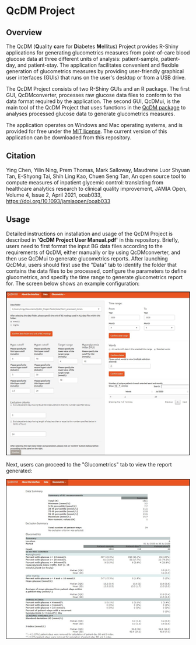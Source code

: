 QcDM Project
============

Overview
--------

The QcDM (**Q**uality **c**are for **D**iabetes **M**ellitus) Project provides
R-Shiny applications for generating glucometrics measures from point-of-care
blood glucose data at three different units of analysis: patient-sample,
patient-day, and patient-stay. The application facilitates convenient and
flexible generation of glucometrics measures by providing user-friendly
graphical user interfaces (GUIs) that runs on the user's desktop or from a USB
drive.

The QcDM Project consists of two R-Shiny GUIs and an R package. The first GUI,
QcDMconverter, processes raw glucose data files to conform to the data format
required by the application. The second GUI, QcDMui, is the main tool of the
QcDM Project that uses functions in the 
[QcDM package](https://github.com/nyilin/QcDM) to analyses processed glucose
data to generate glucometrics measures.

The application operates on Windows and Mac operating systems, and is provided
for free under the [MIT license](LICENSE). The current version of this
application can be downloaded from this repository.


Citation
--------

Ying Chen, Yilin Ning, Prem Thomas, Mark Salloway, Maudrene Luor Shyuan Tan, E-Shyong Tai, Shih Ling Kao, Chuen Seng Tan, An open source tool to compute measures of inpatient glycemic control: translating from healthcare analytics research to clinical quality improvement, JAMIA Open, Volume 4, Issue 2, April 2021, ooab033, https://doi.org/10.1093/jamiaopen/ooab033


Usage
-----

Detailed instructions on installation and usage of the QcDM Project is described
in **'QcDM Project User Manual.pdf'** in this repository. Briefly, users need to
first format the input BG data files according to the requirements of QcDM,
either manually or by using QcDMconverter, and then use QcDMui to generate
glucometrics reports. After launching QcDMui, users should first use the "Data"
tab to identify the folder that contains the data files to be processed,
configure the parameters to define glucometrics, and specify the time range to
generate glucometrics report for. The screen below shows an example
configuration:
<!--relative path did not work-->
![config](https://github.com/nyilin/QcDM_Project/blob/main/www/Figure2.jpg?raw=true) 

Next, users can proceed to the "Glucometrics" tab to view the report generated:

![config](https://github.com/nyilin/QcDM_Project/blob/main/www/Figure3.jpg?raw=true)
